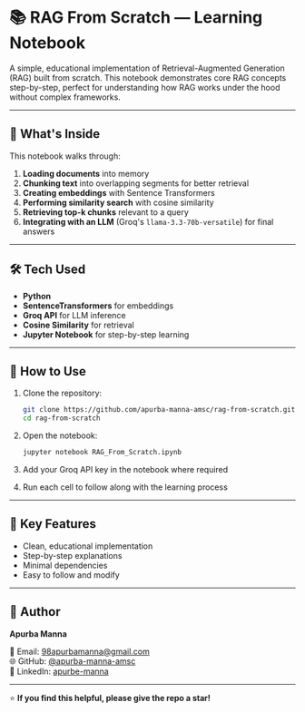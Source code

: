 # 📚 RAG From Scratch — Learning Notebook

A simple, educational implementation of Retrieval-Augmented Generation (RAG) built from scratch. This notebook demonstrates core RAG concepts step-by-step, perfect for understanding how RAG works under the hood without complex frameworks.

---

## 📝 What's Inside
This notebook walks through:
1. **Loading documents** into memory
2. **Chunking text** into overlapping segments for better retrieval
3. **Creating embeddings** with Sentence Transformers
4. **Performing similarity search** with cosine similarity
5. **Retrieving top-k chunks** relevant to a query
6. **Integrating with an LLM** (Groq's `llama-3.3-70b-versatile`) for final answers

---

## 🛠 Tech Used
- **Python**
- **SentenceTransformers** for embeddings
- **Groq API** for LLM inference
- **Cosine Similarity** for retrieval
- **Jupyter Notebook** for step-by-step learning

---

## 🚀 How to Use
1. Clone the repository:
   ```bash
   git clone https://github.com/apurba-manna-amsc/rag-from-scratch.git
   cd rag-from-scratch
   ```

2. Open the notebook:
   ```bash
   jupyter notebook RAG_From_Scratch.ipynb
   ```

4. Add your Groq API key in the notebook where required

5. Run each cell to follow along with the learning process

---

## 📌 Key Features
- Clean, educational implementation
- Step-by-step explanations 
- Minimal dependencies
- Easy to follow and modify

---

## 👤 Author
**Apurba Manna**

📧 Email: [98apurbamanna@gmail.com](mailto:98apurbamanna@gmail.com)  
🌐 GitHub: [@apurba-manna-amsc](https://github.com/apurba-manna-amsc)  
💼 LinkedIn: [apurbe-manna](https://linkedin.com/in/apurba-manna)

---

⭐ **If you find this helpful, please give the repo a star!**
